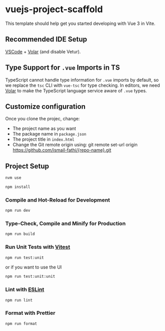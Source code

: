 # vuejs-project-scaffold

This template should help get you started developing with Vue 3 in Vite.

## Recommended IDE Setup

[VSCode](https://code.visualstudio.com/) + [Volar](https://marketplace.visualstudio.com/items?itemName=Vue.volar) (and disable Vetur).

## Type Support for `.vue` Imports in TS

TypeScript cannot handle type information for `.vue` imports by default, so we replace the `tsc` CLI with `vue-tsc` for type checking. In editors, we need [Volar](https://marketplace.visualstudio.com/items?itemName=Vue.volar) to make the TypeScript language service aware of `.vue` types.

## Customize configuration

Once you clone the projec, change:

- The project name as you want
- The package name in `package.json`
- The project title in `index.html`
- Change the Git remote origin using: git remote set-url origin https://github.com/ismail-fathi/{repo-name}.git

## Project Setup

```sh
nvm use
```

```sh
npm install
```

### Compile and Hot-Reload for Development

```sh
npm run dev
```

### Type-Check, Compile and Minify for Production

```sh
npm run build
```

### Run Unit Tests with [Vitest](https://vitest.dev/)

```sh
npm run test:unit
```

or if you want to use the UI

```sh
npm run test:unit:unit
```

### Lint with [ESLint](https://eslint.org/)

```sh
npm run lint
```

### Format with Prettier

```sh
npm run format
```

